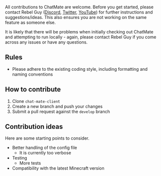 All contributions to ChatMate are welcome. Before you get started, please contact Rebel Guy ([Discord](https://discord.gg/2AtFv8XzAR), [Twitter](https://twitter.com/Rebel_GuyMC), [YouTube](https://youtube.com/@Rebel_Guy)) for further instructions and suggestions/ideas. This also ensures you are not working on the same feature as someone else.

It is likely that there will be problems when initially checking out ChatMate and attempting to run locally - again, please contact Rebel Guy if you come across any issues or have any questions.

## Rules
- Please adhere to the existing coding style, including formatting and naming conventions

## How to contribute
1. Clone `chat-mate-client`
2. Create a new branch and push your changes
3. Submit a pull request against the `develop` branch

## Contribution ideas
Here are some starting points to consider.
- Better handling of the config file
  - It is currently too verbose
- Testing
  - More tests
- Compatibility with the latest Minecraft version
